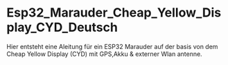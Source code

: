 
# Esp32_Marauder_Cheap_Yellow_Display_CYD_Deutsch


Hier entsteht eine Aleitung für ein ESP32 Marauder auf der basis von dem Cheap Yellow Display (CYD) mit GPS,Akku & externer Wlan antenne.

